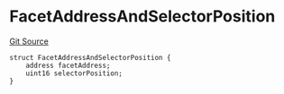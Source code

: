 # FacetAddressAndSelectorPosition
[Git Source](https://github.com/thrackle-io/tron/blob/eb8a3e1cf83581100fd90ef911919e537c2c55cb/src/protocol/economic/ruleProcessor/RuleProcessorDiamondLib.sol)


```solidity
struct FacetAddressAndSelectorPosition {
    address facetAddress;
    uint16 selectorPosition;
}
```

